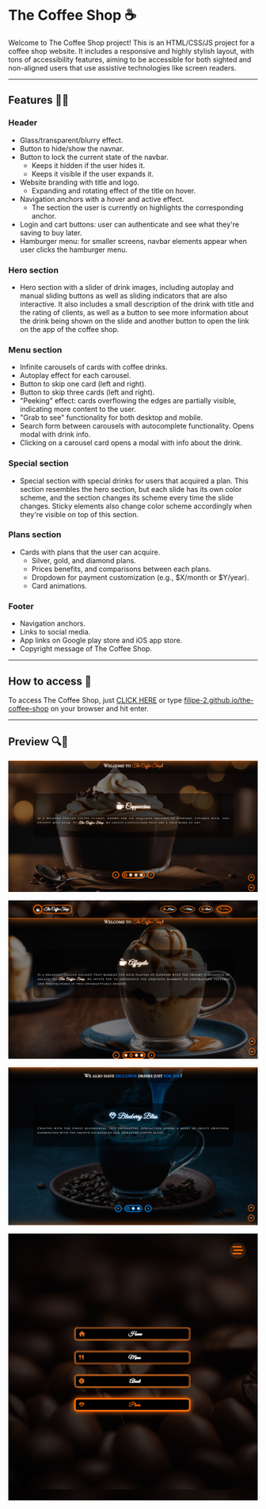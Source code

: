 # The Coffee Shop ☕

Welcome to The Coffee Shop project! This is an HTML/CSS/JS project for a coffee shop website. It includes a responsive and highly stylish layout, with tons of accessibility features, aiming to be accessible for both sighted and non-aligned users that use assistive technologies like screen readers.
<hr>

## Features 🦿🦾

### Header

- Glass/transparent/blurry effect.
- Button to hide/show the navnar.
- Button to lock the current state of the navbar.
  - Keeps it hidden if the user hides it.
  - Keeps it visible if the user expands it.
- Website branding with title and logo.
  - Expanding and rotating effect of the title on hover.
- Navigation anchors with a hover and active effect.
  - The section the user is currently on highlights the corresponding anchor.
- Login and cart buttons: user can authenticate and see what they're saving to buy later.
- Hamburger menu: for smaller screens, navbar elements appear when user clicks the hamburger menu.

### Hero section

- Hero section with a slider of drink images, including autoplay and manual sliding buttons as well as sliding indicators that are also interactive. It also includes a small description of the drink with title and the rating of clients, as well as a button to see more information about the drink being shown on the slide and another button to open the link on the app of the coffee shop.

### Menu section

- Infinite carousels of cards with coffee drinks.
- Autoplay effect for each carousel.
- Button to skip one card (left and right).
- Button to skip three cards (left and right).
- "Peeking" effect: cards overflowing the edges are partially visible, indicating more content to the user.
- "Grab to see" functionality for both desktop and mobile.
- Search form between carousels with autocomplete functionality. Opens modal with drink info.
- Clicking on a carousel card opens a modal with info about the drink.

### Special section

- Special section with special drinks for users that acquired a plan. This section resembles the hero section, but each slide has its own color scheme, and the section changes its scheme every time the slide changes. Sticky elements also change color scheme accordingly when they're visible on top of this section.

### Plans section

- Cards with plans that the user can acquire.
  - Silver, gold, and diamond plans.
  - Prices benefits, and comparisons between each plans.
  - Dropdown for payment customization (e.g., $X/month or $Y/year).
  - Card animations.

### Footer

- Navigation anchors.
- Links to social media.
- App links on Google play store and iOS app store.
- Copyright message of The Coffee Shop.
<hr>

## How to access 🔗

To access The Coffee Shop, just [CLICK HERE](https://filipe-2.github.io/the-coffee-shop/) or type [filipe-2.github.io/the-coffee-shop](https://filipe-2.github.io/the-coffee-shop/) on your browser and hit enter.
<hr>

## Preview 🔍🧐

![Preview 1](assets/imgs/preview.png)

![Preview 2](assets/imgs/preview2.png)

![Preview 3](assets/imgs/preview3.png)

![Preview 4](assets/imgs/preview4.png)
